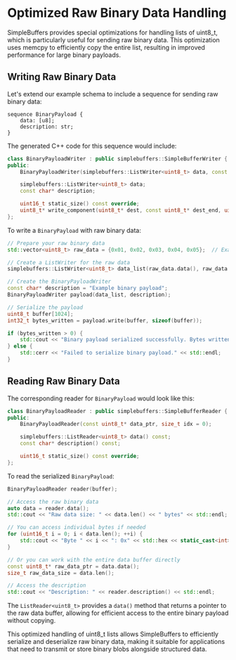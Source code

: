 # Optimized Raw Binary Data Handling

SimpleBuffers provides special optimizations for handling lists of uint8_t, which is particularly
useful for sending raw binary data. This optimization uses memcpy to efficiently copy the entire
list, resulting in improved performance for large binary payloads.

## Writing Raw Binary Data

Let's extend our example schema to include a sequence for sending raw binary data:

```
sequence BinaryPayload {
    data: [u8];
    description: str;
}
```

The generated C++ code for this sequence would include:

```cpp
class BinaryPayloadWriter : public simplebuffers::SimpleBufferWriter {
public:
    BinaryPayloadWriter(simplebuffers::ListWriter<uint8_t> data, const char* description);

    simplebuffers::ListWriter<uint8_t> data;
    const char* description;

    uint16_t static_size() const override;
    uint8_t* write_component(uint8_t* dest, const uint8_t* dest_end, uint8_t* dyn_cursor) const override;
};
```

To write a `BinaryPayload` with raw binary data:

```cpp
// Prepare your raw binary data
std::vector<uint8_t> raw_data = {0x01, 0x02, 0x03, 0x04, 0x05};  // Example data

// Create a ListWriter for the raw data
simplebuffers::ListWriter<uint8_t> data_list(raw_data.data(), raw_data.size());

// Create the BinaryPayloadWriter
const char* description = "Example binary payload";
BinaryPayloadWriter payload(data_list, description);

// Serialize the payload
uint8_t buffer[1024];
int32_t bytes_written = payload.write(buffer, sizeof(buffer));

if (bytes_written > 0) {
    std::cout << "Binary payload serialized successfully. Bytes written: " << bytes_written << std::endl;
} else {
    std::cerr << "Failed to serialize binary payload." << std::endl;
}
```

## Reading Raw Binary Data

The corresponding reader for `BinaryPayload` would look like this:

```cpp
class BinaryPayloadReader : public simplebuffers::SimpleBufferReader {
public:
    BinaryPayloadReader(const uint8_t* data_ptr, size_t idx = 0);

    simplebuffers::ListReader<uint8_t> data() const;
    const char* description() const;

    uint16_t static_size() const override;
};
```

To read the serialized `BinaryPayload`:

```cpp
BinaryPayloadReader reader(buffer);

// Access the raw binary data
auto data = reader.data();
std::cout << "Raw data size: " << data.len() << " bytes" << std::endl;

// You can access individual bytes if needed
for (uint16_t i = 0; i < data.len(); ++i) {
    std::cout << "Byte " << i << ": 0x" << std::hex << static_cast<int>(data[i]) << std::dec << std::endl;
}

// Or you can work with the entire data buffer directly
const uint8_t* raw_data_ptr = data.data();
size_t raw_data_size = data.len();

// Access the description
std::cout << "Description: " << reader.description() << std::endl;
```

The `ListReader<uint8_t>` provides a `data()` method that returns a pointer to the raw data buffer,
allowing for efficient access to the entire binary payload without copying.

This optimized handling of uint8_t lists allows SimpleBuffers to efficiently serialize and
deserialize raw binary data, making it suitable for applications that need to transmit or store
binary blobs alongside structured data.
